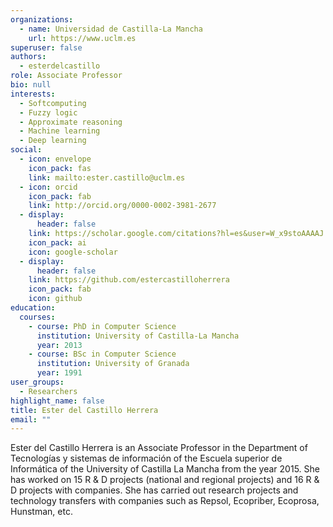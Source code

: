 ```yaml
---
organizations:
  - name: Universidad de Castilla-La Mancha
    url: https://www.uclm.es
superuser: false
authors:
  - esterdelcastillo
role: Associate Professor
bio: null
interests:
  - Softcomputing
  - Fuzzy logic
  - Approximate reasoning
  - Machine learning
  - Deep learning
social:
  - icon: envelope
    icon_pack: fas
    link: mailto:ester.castillo@uclm.es
  - icon: orcid
    icon_pack: fab
    link: http://orcid.org/0000-0002-3981-2677
  - display:
      header: false
    link: https://scholar.google.com/citations?hl=es&user=W_x9stoAAAAJ
    icon_pack: ai
    icon: google-scholar
  - display:
      header: false
    link: https://github.com/estercastilloherrera
    icon_pack: fab
    icon: github
education:
  courses:
    - course: PhD in Computer Science
      institution: University of Castilla-La Mancha
      year: 2013
    - course: BSc in Computer Science
      institution: University of Granada
      year: 1991
user_groups:
  - Researchers
highlight_name: false
title: Ester del Castillo Herrera
email: ""
---
```

Ester del Castillo Herrera is an Associate Professor in the Department of Tecnologías y sistemas de información of the Escuela superior de Informática of the University of Castilla La Mancha from the year 2015. She has worked on 15 R & D projects (national and regional projects) and 16 R & D projects with companies. She has carried out research projects and technology transfers with companies such as Repsol, Ecopriber, Ecoprosa, Hunstman, etc.